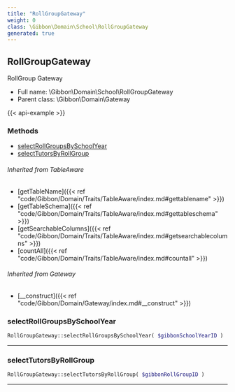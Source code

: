 ```yaml
---
title: "RollGroupGateway"
weight: 0
class: \Gibbon\Domain\School\RollGroupGateway
generated: true
---
```


## RollGroupGateway 

RollGroup Gateway



* Full name: \Gibbon\Domain\School\RollGroupGateway
* Parent class: \Gibbon\Domain\Gateway

{{< api-example >}} 



### Methods

- [selectRollGroupsBySchoolYear](#selectrollgroupsbyschoolyear)
- [selectTutorsByRollGroup](#selecttutorsbyrollgroup)




###### Inherited from TableAware
- [getTableName]({{< ref "code/Gibbon/Domain/Traits/TableAware/index.md#gettablename" >}})
- [getTableSchema]({{< ref "code/Gibbon/Domain/Traits/TableAware/index.md#gettableschema" >}})
- [getSearchableColumns]({{< ref "code/Gibbon/Domain/Traits/TableAware/index.md#getsearchablecolumns" >}})
- [countAll]({{< ref "code/Gibbon/Domain/Traits/TableAware/index.md#countall" >}})

###### Inherited from Gateway
- [__construct]({{< ref "code/Gibbon/Domain/Gateway/index.md#__construct" >}})



### selectRollGroupsBySchoolYear



```php
RollGroupGateway::selectRollGroupsBySchoolYear( $gibbonSchoolYearID )
```









---

### selectTutorsByRollGroup



```php
RollGroupGateway::selectTutorsByRollGroup( $gibbonRollGroupID )
```









---

